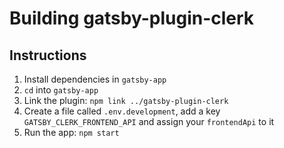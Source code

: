 # Building gatsby-plugin-clerk

## Instructions

1. Install dependencies in `gatsby-app`
2. `cd` into `gatsby-app`
3. Link the plugin: `npm link ../gatsby-plugin-clerk`
4. Create a file called `.env.development`, add a key `GATSBY_CLERK_FRONTEND_API` and assign your `frontendApi` to it
5. Run the app: `npm start`
